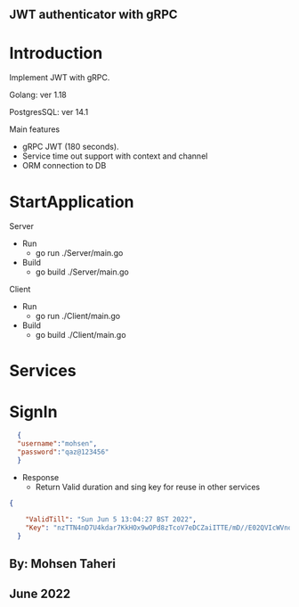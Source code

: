 **JWT authenticator with gRPC**
----

Introduction
============
Implement JWT with gRPC.

Golang: ver 1.18

PostgresSQL: ver 14.1

Main features
- gRPC JWT (180 seconds).
- Service time out support with context and channel
- ORM connection to DB



StartApplication
============
Server

- Run
    - go run ./Server/main.go
- Build
    - go build ./Server/main.go

Client

- Run
    - go run ./Client/main.go
- Build
    - go build ./Client/main.go


Services
============

SignIn
============

```json
  {
  "username":"mohsen",
  "password":"qaz@123456"
  }
```
- Response
    - Return Valid duration and sing key for reuse in other services

```json
{

    "ValidTill": "Sun Jun 5 13:04:27 BST 2022",
    "Key": "nzTTN4nD7U4kdar7KkHOx9wOPd8zTcoV7eDCZaiITTE/mD//E02QVIcWVno2oWIToCwZPxy/Vot/yqfNmwXr"
  }
```

## By: Mohsen Taheri
## June 2022